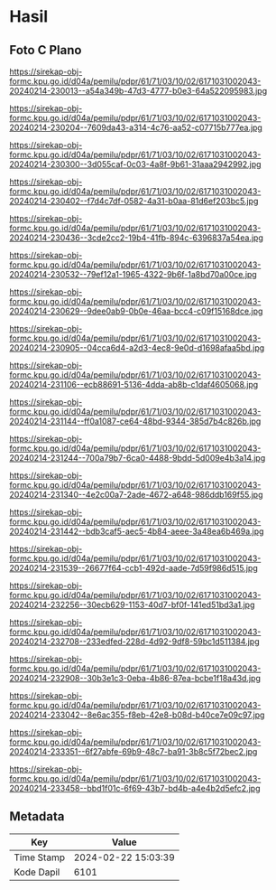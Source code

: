 # Hasil

## Foto C Plano

https://sirekap-obj-formc.kpu.go.id/d04a/pemilu/pdpr/61/71/03/10/02/6171031002043-20240214-230013--a54a349b-47d3-4777-b0e3-64a522095983.jpg

https://sirekap-obj-formc.kpu.go.id/d04a/pemilu/pdpr/61/71/03/10/02/6171031002043-20240214-230204--7609da43-a314-4c76-aa52-c07715b777ea.jpg

https://sirekap-obj-formc.kpu.go.id/d04a/pemilu/pdpr/61/71/03/10/02/6171031002043-20240214-230300--3d055caf-0c03-4a8f-9b61-31aaa2942992.jpg

https://sirekap-obj-formc.kpu.go.id/d04a/pemilu/pdpr/61/71/03/10/02/6171031002043-20240214-230402--f7d4c7df-0582-4a31-b0aa-81d6ef203bc5.jpg

https://sirekap-obj-formc.kpu.go.id/d04a/pemilu/pdpr/61/71/03/10/02/6171031002043-20240214-230436--3cde2cc2-19b4-41fb-894c-6396837a54ea.jpg

https://sirekap-obj-formc.kpu.go.id/d04a/pemilu/pdpr/61/71/03/10/02/6171031002043-20240214-230532--79ef12a1-1965-4322-9b6f-1a8bd70a00ce.jpg

https://sirekap-obj-formc.kpu.go.id/d04a/pemilu/pdpr/61/71/03/10/02/6171031002043-20240214-230629--9dee0ab9-0b0e-46aa-bcc4-c09f15168dce.jpg

https://sirekap-obj-formc.kpu.go.id/d04a/pemilu/pdpr/61/71/03/10/02/6171031002043-20240214-230905--04cca6d4-a2d3-4ec8-9e0d-d1698afaa5bd.jpg

https://sirekap-obj-formc.kpu.go.id/d04a/pemilu/pdpr/61/71/03/10/02/6171031002043-20240214-231106--ecb88691-5136-4dda-ab8b-c1daf4605068.jpg

https://sirekap-obj-formc.kpu.go.id/d04a/pemilu/pdpr/61/71/03/10/02/6171031002043-20240214-231144--ff0a1087-ce64-48bd-9344-385d7b4c826b.jpg

https://sirekap-obj-formc.kpu.go.id/d04a/pemilu/pdpr/61/71/03/10/02/6171031002043-20240214-231244--700a79b7-6ca0-4488-9bdd-5d009e4b3a14.jpg

https://sirekap-obj-formc.kpu.go.id/d04a/pemilu/pdpr/61/71/03/10/02/6171031002043-20240214-231340--4e2c00a7-2ade-4672-a648-986ddb169f55.jpg

https://sirekap-obj-formc.kpu.go.id/d04a/pemilu/pdpr/61/71/03/10/02/6171031002043-20240214-231442--bdb3caf5-aec5-4b84-aeee-3a48ea6b469a.jpg

https://sirekap-obj-formc.kpu.go.id/d04a/pemilu/pdpr/61/71/03/10/02/6171031002043-20240214-231539--26677f64-ccb1-492d-aade-7d59f986d515.jpg

https://sirekap-obj-formc.kpu.go.id/d04a/pemilu/pdpr/61/71/03/10/02/6171031002043-20240214-232256--30ecb629-1153-40d7-bf0f-141ed51bd3a1.jpg

https://sirekap-obj-formc.kpu.go.id/d04a/pemilu/pdpr/61/71/03/10/02/6171031002043-20240214-232708--233edfed-228d-4d92-9df8-59bc1d511384.jpg

https://sirekap-obj-formc.kpu.go.id/d04a/pemilu/pdpr/61/71/03/10/02/6171031002043-20240214-232908--30b3e1c3-0eba-4b86-87ea-bcbe1f18a43d.jpg

https://sirekap-obj-formc.kpu.go.id/d04a/pemilu/pdpr/61/71/03/10/02/6171031002043-20240214-233042--8e6ac355-f8eb-42e8-b08d-b40ce7e09c97.jpg

https://sirekap-obj-formc.kpu.go.id/d04a/pemilu/pdpr/61/71/03/10/02/6171031002043-20240214-233351--6f27abfe-69b9-48c7-ba91-3b8c5f72bec2.jpg

https://sirekap-obj-formc.kpu.go.id/d04a/pemilu/pdpr/61/71/03/10/02/6171031002043-20240214-233458--bbd1f01c-6f69-43b7-bd4b-a4e4b2d5efc2.jpg


## Metadata

| Key        | Value               |
| ---------- | ------------------- |
| Time Stamp | 2024-02-22 15:03:39 |
| Kode Dapil | 6101                |



